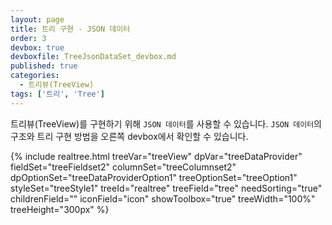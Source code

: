 ```yaml
---
layout: page
title: 트리 구현 - JSON 데이터
order: 3
devbox: true
devboxfile: TreeJsonDataSet_devbox.md
published: true
categories:
  - 트리뷰(TreeView)
tags: ['트리', 'Tree']
---
```


트리뷰(TreeView)를 구현하기 위해 `JSON 데이터`를 사용할 수 있습니다.
`JSON 데이터`의 구조와 트리 구현 방법을 오른쪽 devbox에서 확인할 수 있습니다.

{% include realtree.html
  treeVar="treeView"
  dpVar="treeDataProvider"
  fieldSet="treeFieldset2"
  columnSet="treeColumnset2"
  dpOptionSet="treeDataProviderOption1"
  treeOptionSet="treeOption1"
  styleSet="treeStyle1"
  treeId="realtree"
  treeField="tree"
  needSorting="true"
  childrenField=""
  iconField="icon"
  showToolbox="true"
  treeWidth="100%"
  treeHeight="300px" %}
